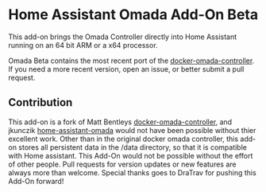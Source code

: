 # Home Assistant Omada Add-On Beta

This add-on brings the Omada Controller directly into Home Assistant running on an 64 bit ARM or a x64 processor.

Omada Beta contains the most recent port of the
[docker-omada-controller](https://github.com/mbentley/docker-omada-controller).
If you need a more recent version, open an issue, or better submit a pull request.

## Contribution

This add-on is a fork of Matt Bentleys
[docker-omada-controller](https://github.com/mbentley/docker-omada-controller),
and jkunczik [home-assistant-omada](https://github.com/jkunczik/home-assistant-omada)
would not have been possible without thier excellent work.
Other than in the original docker omada controller,
this add-on stores all persistent data in the /data directory,
so that it is compatible with Home assistant.
This Add-On would not be possible without the effort of other people.
Pull requests for version updates or new features are always more than welcome.
Special thanks goes to DraTrav for pushing this Add-On forward!
